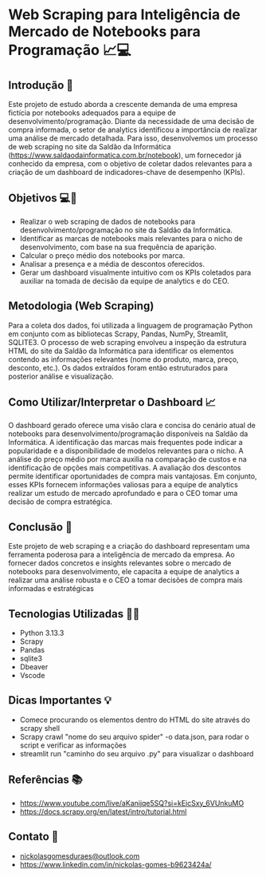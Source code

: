 # Web Scraping para Inteligência de Mercado de Notebooks para Programação 📈💻

## Introdução 📌
Este projeto de estudo aborda a crescente demanda de uma empresa fictícia por notebooks adequados para a equipe de desenvolvimento/programação. 
Diante da necessidade de uma decisão de compra informada, o setor de analytics identificou a importância de realizar uma análise de mercado detalhada. 
Para isso, desenvolvemos um processo de web scraping no site da Saldão da Informática (https://www.saldaodainformatica.com.br/notebook), um fornecedor já conhecido da empresa, 
com o objetivo de coletar dados relevantes para a criação de um dashboard de indicadores-chave de desempenho (KPIs).

## Objetivos 💻🛒
* Realizar o web scraping de dados de notebooks para desenvolvimento/programação no site da Saldão da Informática.
* Identificar as marcas de notebooks mais relevantes para o nicho de desenvolvimento, com base na sua frequência de aparição.
* Calcular o preço médio dos notebooks por marca.
* Analisar a presença e a média de descontos oferecidos.
* Gerar um dashboard visualmente intuitivo com os KPIs coletados para auxiliar na tomada de decisão da equipe de analytics e do CEO.

## Metodologia (Web Scraping)
Para a coleta dos dados, foi utilizada a linguagem de programação Python em conjunto com as bibliotecas Scrapy, Pandas, NumPy, Streamlit, SQLITE3. 
O processo de web scraping envolveu a inspeção da estrutura HTML do site da Saldão da Informática para identificar os elementos contendo as informações relevantes 
(nome do produto, marca, preço, desconto, etc.). 
Os dados extraídos foram então estruturados para posterior análise e visualização.

## Como Utilizar/Interpretar o Dashboard 📈
O dashboard gerado oferece uma visão clara e concisa do cenário atual de notebooks para desenvolvimento/programação disponíveis na Saldão da Informática. 
A identificação das marcas mais frequentes pode indicar a popularidade e a disponibilidade de modelos relevantes para o nicho. 
A análise do preço médio por marca auxilia na comparação de custos e na identificação de opções mais competitivas. 
A avaliação dos descontos permite identificar oportunidades de compra mais vantajosas. 
Em conjunto, esses KPIs fornecem informações valiosas para a equipe de analytics realizar um estudo de mercado aprofundado e para o CEO tomar uma decisão de compra estratégica.

## Conclusão 📌
Este projeto de web scraping e a criação do dashboard representam uma ferramenta poderosa para a inteligência de mercado da empresa. 
Ao fornecer dados concretos e insights relevantes sobre o mercado de notebooks para desenvolvimento, 
ele capacita a equipe de analytics a realizar uma análise robusta e o CEO a tomar decisões de compra mais informadas e estratégicas

## Tecnologias Utilizadas 👩‍💻
* Python 3.13.3
* Scrapy
* Pandas
* sqlite3
* Dbeaver
* Vscode

## Dicas Importantes 💡
* Comece procurando os elementos dentro do HTML do site através do scrapy shell
* Scrapy crawl "nome do seu arquivo spider" -o data.json, para rodar o script e verificar as informações
* streamlit run "caminho do seu arquivo .py" para visualizar o dashboard

## Referências 📚
* https://www.youtube.com/live/aKanijqe5SQ?si=kEicSxy_6VUnkuMO
* https://docs.scrapy.org/en/latest/intro/tutorial.html

## Contato 📲
* nickolasgomesduraes@outlook.com
* https://www.linkedin.com/in/nickolas-gomes-b9623424a/

